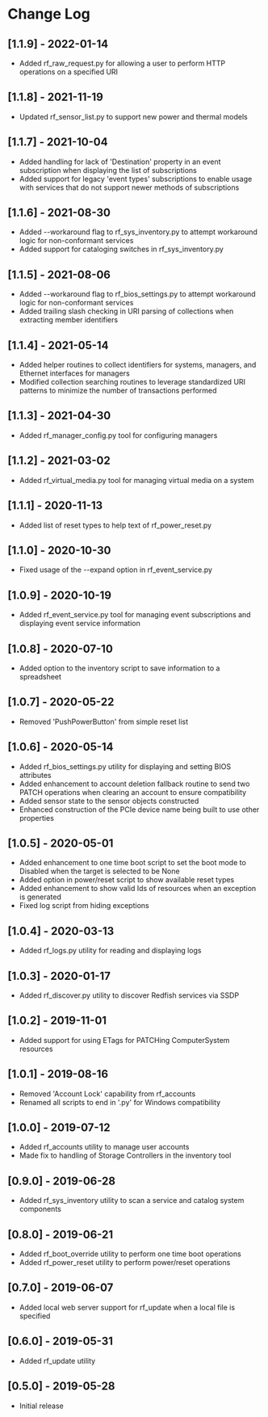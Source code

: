 # Change Log

## [1.1.9] - 2022-01-14
- Added rf_raw_request.py for allowing a user to perform HTTP operations on a specified URI

## [1.1.8] - 2021-11-19
- Updated rf_sensor_list.py to support new power and thermal models

## [1.1.7] - 2021-10-04
- Added handling for lack of 'Destination' property in an event subscription when displaying the list of subscriptions
- Added support for legacy 'event types' subscriptions to enable usage with services that do not support newer methods of subscriptions

## [1.1.6] - 2021-08-30
- Added --workaround flag to rf_sys_inventory.py to attempt workaround logic for non-conformant services
- Added support for cataloging switches in rf_sys_inventory.py

## [1.1.5] - 2021-08-06
- Added --workaround flag to rf_bios_settings.py to attempt workaround logic for non-conformant services
- Added trailing slash checking in URI parsing of collections when extracting member identifiers

## [1.1.4] - 2021-05-14
- Added helper routines to collect identifiers for systems, managers, and Ethernet interfaces for managers
- Modified collection searching routines to leverage standardized URI patterns to minimize the number of transactions performed

## [1.1.3] - 2021-04-30
- Added rf_manager_config.py tool for configuring managers

## [1.1.2] - 2021-03-02
- Added rf_virtual_media.py tool for managing virtual media on a system

## [1.1.1] - 2020-11-13
- Added list of reset types to help text of rf_power_reset.py

## [1.1.0] - 2020-10-30
- Fixed usage of the --expand option in rf_event_service.py

## [1.0.9] - 2020-10-19
- Added rf_event_service.py tool for managing event subscriptions and displaying event service information

## [1.0.8] - 2020-07-10
- Added option to the inventory script to save information to a spreadsheet

## [1.0.7] - 2020-05-22
- Removed 'PushPowerButton' from simple reset list

## [1.0.6] - 2020-05-14
- Added rf_bios_settings.py utility for displaying and setting BIOS attributes
- Added enhancement to account deletion fallback routine to send two PATCH operations when clearing an account to ensure compatibility
- Added sensor state to the sensor objects constructed
- Enhanced construction of the PCIe device name being built to use other properties

## [1.0.5] - 2020-05-01
- Added enhancement to one time boot script to set the boot mode to Disabled when the target is selected to be None
- Added option in power/reset script to show available reset types
- Added enhancement to show valid Ids of resources when an exception is generated
- Fixed log script from hiding exceptions

## [1.0.4] - 2020-03-13
- Added rf_logs.py utility for reading and displaying logs

## [1.0.3] - 2020-01-17
- Added rf_discover.py utility to discover Redfish services via SSDP

## [1.0.2] - 2019-11-01
- Added support for using ETags for PATCHing ComputerSystem resources

## [1.0.1] - 2019-08-16
- Removed 'Account Lock' capability from rf_accounts
- Renamed all scripts to end in '.py' for Windows compatibility

## [1.0.0] - 2019-07-12
- Added rf_accounts utility to manage user accounts
- Made fix to handling of Storage Controllers in the inventory tool

## [0.9.0] - 2019-06-28
- Added rf_sys_inventory utility to scan a service and catalog system components

## [0.8.0] - 2019-06-21
- Added rf_boot_override utility to perform one time boot operations
- Added rf_power_reset utility to perform power/reset operations

## [0.7.0] - 2019-06-07
- Added local web server support for rf_update when a local file is specified

## [0.6.0] - 2019-05-31
- Added rf_update utility

## [0.5.0] - 2019-05-28
- Initial release
